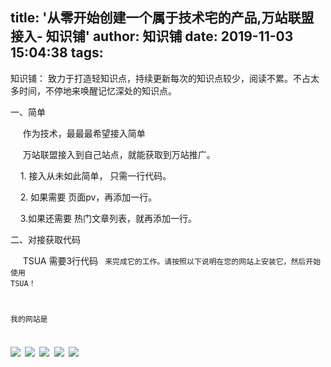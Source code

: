 title: '从零开始创建一个属于技术宅的产品,万站联盟接入- 知识铺'
author: 知识铺
date: 2019-11-03 15:04:38
tags:
---
知识铺： 致力于打造轻知识点，持续更新每次的知识点较少，阅读不累。不占太多时间，不停地来唤醒记忆深处的知识点。

一、简单

     作为技术，最最最希望接入简单

     万站联盟接入到自己站点，就能获取到万站推广。

    1\. 接入从未如此简单， 只需一行代码。

    2\. 如果需要 页面pv，再添加一行。 

    3.如果还需要 热门文章列表，就再添加一行。

二、对接获取代码

     TSUA 需要3行代码 <code> 来完成它的工作。请按照以下说明在您的网站上安装它，然后开始使用 TSUA！

我的网站是

![](/note/images/pasted-5.png)
![](/note/images/pasted-6.png)
![](/note/images/pasted-7.png)
![](/note/images/pasted-8.png)
![](/note/images/pasted-9.png)

